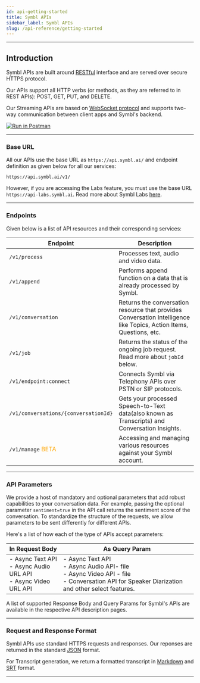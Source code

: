 ```yaml
---
id: api-getting-started
title: Symbl APIs
sidebar_label: Symbl APIs
slug: /api-reference/getting-started
---
```

---

## Introduction
 
Symbl APIs are built around [RESTful](http://en.wikipedia.org/wiki/Representational_State_Transfer) interface and are served over secure HTTPS protocol.

Our APIs support all HTTP verbs (or methods, as they are referred to in REST APIs): POST, GET, PUT, and DELETE.

Our Streaming APIs are based on [WebSocket protocol](/docs/streamingapi/concepts) and supports two-way communication between client apps and Symbl's backend.

[![Run in Postman](https://run.pstmn.io/button.svg)](https://god.gw.postman.com/run-collection/13497402-108cafc3-da45-4b00-97fe-4819894f58bb?action=collection%2Ffork&collection-url=entityId%3D13497402-108cafc3-da45-4b00-97fe-4819894f58bb%26entityType%3Dcollection%26workspaceId%3D5f563cfe-42ef-4344-a98a-eae13183fb7c)

---
### Base URL
All our APIs use the base URL as `https://api.symbl.ai/` and endpoint definition as given below for all our services:

```shell
https://api.symbl.ai/v1/
``` 
However, if you are accessing the Labs feature, you must use the base URL `https://api-labs.symbl.ai`. Read more about Symbl Labs [here](/docs/labs). 

---
### Endpoints

Given below is a list of API resources and their corresponding services:

 | Endpoint  | Description | 
---------- | ------- |  
`/v1/process` | Processes text, audio and video data.  
`/v1/append` | Performs append function on a data that is already processed by Symbl.
`/v1/conversation` | Returns the conversation resource that provides Conversation Intelligence like Topics, Action Items, Questions, etc. 
`/v1/job` | Returns the status of the ongoing job request. Read more about `jobId` below. 
`/v1/endpoint:connect` | Connects Symbl via Telephony APIs over PSTN or SIP protocols. 
`/v1/conversations/{conversationId}` |  Gets your processed Speech-to-Text data(also known as Transcripts) and Conversation Insights.
`/v1/manage`  <font color="orange"> BETA</font> | Accessing and managing various resources against your Symbl account. 

---
### API Parameters

We provide a host of mandatory and optional parameters that add robust capabilities to your conversation data. For example, passing the optional parameter `sentiment=true` in the API call returns the sentiment score of the conversation.
To standardize the structure of the requests, we allow parameters to be sent differently for different APIs. 

Here's a list of how each of the type of APIs accept parameters:

| In Request Body  | As Query Param
---------- | ------- |
- Async Text API <br/>- Async Audio URL API <br/>- Async Video URL API | - Async Text API<br/>- Async Audio API- file <br/>- Async Video API - file <br/> - Conversation API for Speaker Diarization and other select features.

A list of supported Response Body and Query Params for Symbl's APIs are available in the respective API description pages. 

---
### Request and Response Format

Symbl APIs use standard HTTPS requests and responses. Our reponses are returned in the standard [JSON](https://www.json.org/json-en.html) format. 

For Transcript generation, we return a formatted transcript in [Markdown](/docs/conversation-api/transcript/#create-transcript-in-markdown) and [SRT](/docs/conversation-api/transcript/#create-transcript-in-srt) format.

---
